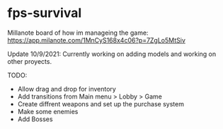 # fps-survival

Millanote board of how im manageing the game: https://app.milanote.com/1MnCyS168x4c06?p=7ZgLo5MtSiv

Update 10/9/2021: Currently working on adding models and working on other proyects.

TODO:


* Allow drag and drop for inventory
* Add transitions from Main menu > Lobby > Game
* Create diffrent weapons and set up the purchase system
* Make some enemies
* Add Bosses
